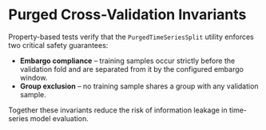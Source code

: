 # Purged Cross-Validation Invariants

Property-based tests verify that the ``PurgedTimeSeriesSplit`` utility
enforces two critical safety guarantees:

- **Embargo compliance** – training samples occur strictly before the
  validation fold and are separated from it by the configured embargo
  window.
- **Group exclusion** – no training sample shares a group with any
  validation sample.

Together these invariants reduce the risk of information leakage in
time-series model evaluation.

